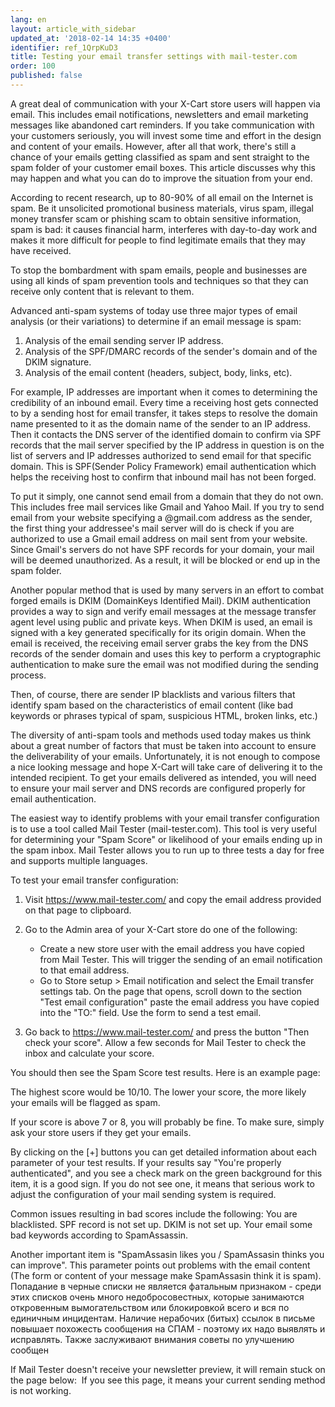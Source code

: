 ```yaml
---
lang: en
layout: article_with_sidebar
updated_at: '2018-02-14 14:35 +0400'
identifier: ref_1QrpKuD3
title: Testing your email transfer settings with mail-tester.com
order: 100
published: false
---
```

A great deal of communication with your X-Cart store users will happen via email. This includes email notifications, newsletters and email marketing messages like abandoned cart reminders. If you take communication with your customers seriously, you will invest some time and effort in the design and content of your emails. However, after all that work, there's still a chance of your emails getting classified as spam and sent straight to the spam folder of your customer email boxes. This article discusses why this may happen and what you can do to improve the situation from your end.

According to recent research, up to 80-90% of all email on the Internet is spam. Be it unsolicited promotional business materials, virus spam, illegal money transfer scam or phishing scam to obtain sensitive information, spam is bad: it causes financial harm, interferes with day-to-day work and makes it more difficult for people to find legitimate emails that they may have received.

To stop the bombardment with spam emails, people and businesses are using all kinds of spam prevention tools and techniques so that they can receive only content that is relevant to them. 

Advanced anti-spam systems of today use three major types of email analysis (or their variations) to determine if an email message is spam:

1. Analysis of the email sending server IP address.
2. Analysis of the SPF/DMARC records of the sender's domain and of the DKIM signature.
3. Analysis of the email content (headers, subject, body, links, etc).

For example, IP addresses are important when it comes to determining the credibility of an inbound email. Every time a receiving host gets connected to by a sending host for email transfer, it takes steps to resolve the domain name presented to it as the domain name of the sender to an IP address. Then it contacts the DNS server of the identified domain to confirm via SPF records that the mail server specified by the IP address in question is on the list of servers and IP addresses authorized to send email for that specific domain. This is SPF(Sender Policy Framework) email authentication which helps the receiving host to confirm that inbound mail has not been forged.

To put it simply, one cannot send email from a domain that they do not own. This includes free mail services like Gmail and Yahoo Mail. If you try to send email from your website specifying a @gmail.com address as the sender, the first thing your addressee's mail server will do is check if you are authorized to use a Gmail email address on mail sent from your website. Since Gmail's servers do not have SPF records for your domain, your mail will be deemed unauthorized. As a result, it will be blocked or end up in the spam folder. 

Another popular method that is used by many servers in an effort to combat forged emails is DKIM (DomainKeys Identified Mail). DKIM authentication provides a way to sign and verify email messages at the message transfer agent level using public and private keys. When DKIM is used, an email is signed with a key generated specifically for its origin domain. When the email is received, the receiving email server grabs the key from the DNS records of the sender domain and uses this key to perform a cryptographic authentication to make sure the email was not modified during the sending process.

Then, of course, there are sender IP blacklists and various filters that identify spam based on the characteristics of email content (like bad keywords or phrases typical of spam, suspicious HTML, broken links, etc.)

The diversity of anti-spam tools and methods used today makes us think about a great number of factors that must be taken into account to ensure the deliverability of your emails. Unfortunately, it is not enough to compose a nice looking message and hope X-Cart will take care of delivering it to the intended recipient. To get your emails delivered as intended, you will need to ensure your mail server and DNS records are configured properly for email authentication. 

The easiest way to identify problems with your email transfer configuration is to use a tool called Mail Tester (mail-tester.com). This tool is very useful for determining your "Spam Score" or likelihood of your emails ending up in the spam inbox.  Mail Tester allows you to run up to three tests a day for free and supports multiple languages.

To test your email transfer configuration:

   1. Visit https://www.mail-tester.com/ and copy the email address provided on that page to clipboard. 
   2. Go to the Admin area of your X-Cart store do one of the following:

      * Create a new store user with the email address you have copied from Mail Tester. This will trigger the sending of an email notification to that email address.
      * Go to Store setup > Email notification and select the Email transfer settings tab. On the page that opens, scroll down to the section "Test email configuration" paste the email address you have copied into the "TO:" field. Use the form to send a test email.
   
   3. Go back to https://www.mail-tester.com/ and press the button "Then check your score". Allow a few seconds for Mail Tester to check the inbox and calculate your score. 

You should then see the Spam Score test results. Here is an example page:
<img>

The highest score would be 10/10. The lower your score, the more likely your emails will be flagged as spam.

If your score is above 7 or 8, you will probably be fine. To make sure, simply ask your store users if they get your emails. 

By clicking on the [+] buttons you can get detailed information about each parameter of your test results.
If your results say "You're properly authenticated", and you see a check mark on the green background for this item, it is a good sign. If you do not see one, it means that serious work to adjust the configuration of your mail sending system is required. 

Common issues resulting in bad scores include the following:
You are blacklisted. 
SPF record is not set up.
DKIM is not set up.
Your email some bad keywords according to SpamAssassin.

Another important item is "SpamAssasin likes you / SpamAssasin thinks you can improve". This parameter points out problems with the email content (The form or content of your message make SpamAssasin think it is spam).
Попадание в черные списки не является фатальным признаком - среди этих списков очень много недобросовестных, которые занимаются откровенным вымогательством или блокировкой всего и вся по единичным инцидентам.
Наличие нерабочих (битых) ссылок в письме повышает похожесть сообщения на СПАМ - поэтому их надо выявлять и исправлять.
Также заслуживают внимания советы по улучшению сообщен

If Mail Tester doesn't receive your newsletter preview, it will remain stuck on the page below:
<img>
If you see this page, it means your current sending method is not working. 